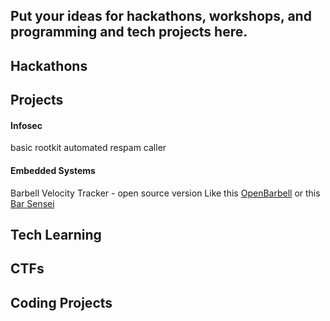 ## Put your ideas for hackathons, workshops, and programming and tech projects here.

## Hackathons 

## Projects

#### Infosec
basic rootkit
automated respam caller 

#### Embedded Systems
Barbell Velocity Tracker - open source version
Like this [OpenBarbell](http://squatsandscience.com/) or this [Bar Sensei](https://assess2perform.com/collections/frontpage)

## Tech Learning

## CTFs

## Coding Projects
